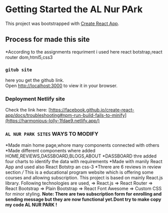 # Getting Started the AL Nur PArk

This project was bootstrapped with [Create React App](https://harmonious-lolly-1fdae9.netlify.app/).

## Process for made this site

*According to the assignments requriment i used here react botstrap,react router dom,html5,css3

### `gitub site`

here you get the github link.\
Open [http://localhost:3000](http://https://github.com/programming-hero-web-course-4/product-analysis-website-Nabi171) to view it in your browser.

### Deployment Netlify site

Check the link here: [https://facebook.github.io/create-react-app/docs/troubleshooting#npm-run-build-fails-to-minify](https://harmonious-lolly-1fdae9.netlify.app/)

### `AL NUR PARK SITES` WAYS TO MODIFY
*Made main home page,whore many components connected with others
*Made different components where added HOME,REVIEWS,DASSBOARD,BLOGS,ABOUT
*DASSBOARD thre added four charts to identify the data with requirements
*Made with manily React App and used also React Botstrp an css-3
*Threre are 6 reviews in review section
*/* This is a educational program website which is offering some courses and allowing subscription. This project is based on mainly React.js library. Following technologies are used, => React.js => React Router => React Bootstrap => Plain Bootstrap => React Font Awesome => Custom CSS for minor styling.
**Note: There are two subscription form for enrolling and sending message but they are now functional yet.Dont try to make copy my code AL NUR PARK !**
